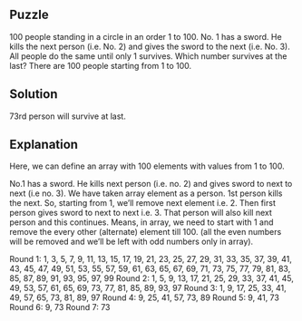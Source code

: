 ## Puzzle <br />
100 people standing in a circle in an order 1 to 100. No. 1 has a sword. He kills the next person (i.e. No. 2) and gives the sword to the next (i.e. No. 3). All people do the same until only 1 survives. Which number survives at the last?
There are 100 people starting from 1 to 100.

## Solution <br />
73rd person will survive at last.

## Explanation <br />
Here, we can define an array with 100 elements with values from 1 to 100.

No.1 has a sword. He kills next person (i.e. no. 2) and gives sword to next to next (i.e no. 3).
We have taken array element as a person. 1st person kills the next. So, starting from 1, we’ll remove next element i.e. 2.
Then first person gives sword to next to next i.e. 3. That person will also kill next person and this continues. 
Means, in array, we need to start with 1 and remove the every other (alternate) element till 100. 
(all the even numbers will be removed and we’ll be left with odd numbers only in array).

Round 1: 1, 3, 5, 7, 9, 11, 13, 15, 17, 19, 21, 23, 25, 27, 29, 31, 33, 35, 37, 39, 41, 43, 45, 47, 49, 51, 53, 55, 57, 59, 61, 63, 65, 67, 69, 71, 73, 75, 77, 79, 81, 83, 85, 87, 89, 91, 93, 95, 97, 99
Round 2: 1, 5, 9, 13, 17, 21, 25, 29, 33, 37, 41, 45, 49, 53, 57, 61, 65, 69, 73, 77, 81, 85, 89, 93, 97
Round 3: 1, 9, 17, 25, 33, 41, 49, 57, 65, 73, 81, 89, 97
Round 4: 9, 25, 41, 57, 73, 89
Round 5: 9, 41, 73
Round 6: 9, 73
Round 7: 73
